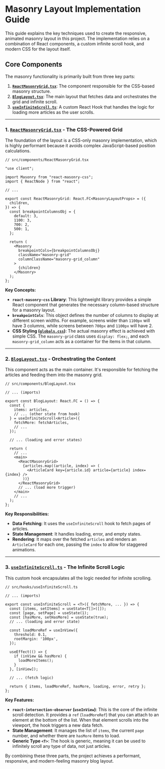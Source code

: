 # Masonry Layout Implementation Guide

This guide explains the key techniques used to create the responsive, animated masonry layout in this project. The implementation relies on a combination of React components, a custom infinite scroll hook, and modern CSS for the layout itself.

## Core Components

The masonry functionality is primarily built from three key parts:

1.  **[`ReactMasonryGrid.tsx`](../src/components/ReactMasonryGrid.tsx)**: The component responsible for the CSS-based masonry structure.
2.  **[`BlogLayout.tsx`](../src/components/BlogLayout.tsx)**: The main layout that fetches data and orchestrates the grid and infinite scroll.
3.  **[`useInfiniteScroll.ts`](../src/hooks/useInfiniteScroll.ts)**: A custom React Hook that handles the logic for loading more articles as the user scrolls.

---

### 1. [`ReactMasonryGrid.tsx`](../src/components/ReactMasonryGrid.tsx) - The CSS-Powered Grid

The foundation of the layout is a CSS-only masonry implementation, which is highly performant because it avoids complex JavaScript-based position calculations.

```tsx
// src/components/ReactMasonryGrid.tsx

"use client";

import Masonry from "react-masonry-css";
import { ReactNode } from "react";

// ...

export const ReactMasonryGrid: React.FC<MasonryLayoutProps> = ({
  children,
}) => {
  const breakpointColumnsObj = {
    default: 3,
    1100: 3,
    700: 2,
    500: 1,
  };

  return (
    <Masonry
      breakpointCols={breakpointColumnsObj}
      className="masonry-grid"
      columnClassName="masonry-grid_column"
    >
      {children}
    </Masonry>
  );
};
```

**Key Concepts:**

- **`react-masonry-css` Library**: This lightweight library provides a simple React component that generates the necessary column-based structure for a masonry layout.
- **`breakpointCols`**: This object defines the number of columns to display at different screen widths. For example, screens wider than `1100px` will have 3 columns, while screens between `700px` and `1100px` will have 2.
- **CSS Styling ([`globals.css`](../src/app/globals.css))**: The actual masonry effect is achieved with simple CSS. The `masonry-grid` class uses `display: flex;`, and each `masonry-grid_column` acts as a container for the items in that column.

---

### 2. [`BlogLayout.tsx`](../src/components/BlogLayout.tsx) - Orchestrating the Content

This component acts as the main container. It's responsible for fetching the articles and feeding them into the masonry grid.

```tsx
// src/components/BlogLayout.tsx

// ... (imports)

export const BlogLayout: React.FC = () => {
  const {
    items: articles,
    // ... (other state from hook)
  } = useInfiniteScroll<Article>({
    fetchMore: fetchArticles,
    // ...
  });

  // ... (loading and error states)

  return (
    // ...
    <main>
      <ReactMasonryGrid>
        {articles.map((article, index) => (
          <ArticleCard key={article.id} article={article} index={index} />
        ))}
      </ReactMasonryGrid>
      // ... (load more trigger)
    </main>
    // ...
  );
};
```

**Key Responsibilities:**

- **Data Fetching**: It uses the `useInfiniteScroll` hook to fetch pages of articles.
- **State Management**: It handles loading, error, and empty states.
- **Rendering**: It maps over the fetched `articles` and renders an `ArticleCard` for each one, passing the `index` to allow for staggered animations.

---

### 3. [`useInfiniteScroll.ts`](../src/hooks/useInfiniteScroll.ts) - The Infinite Scroll Logic

This custom hook encapsulates all the logic needed for infinite scrolling.

```tsx
// src/hooks/useInfiniteScroll.ts

// ... (imports)

export const useInfiniteScroll = <T>({ fetchMore, ... }) => {
  const [items, setItems] = useState<T[]>([]);
  const [page, setPage] = useState(1);
  const [hasMore, setHasMore] = useState(true);
  // ... (loading and error state)

  const loadMoreRef = useInView({
    threshold: 0.1,
    rootMargin: '100px',
  });

  useEffect(() => {
    if (inView && hasMore) {
      loadMoreItems();
    }
  }, [inView]);

  // ... (fetch logic)

  return { items, loadMoreRef, hasMore, loading, error, retry };
};

```

**Key Features:**

- **`react-intersection-observer` (`useInView`)**: This is the core of the infinite scroll detection. It provides a `ref` (`loadMoreRef`) that you can attach to an element at the bottom of the list. When that element scrolls into the viewport, the hook triggers a new data fetch.
- **State Management**: It manages the list of `items`, the current `page` number, and whether there are `hasMore` items to load.
- **Generic Type `<T>`**: The hook is generic, meaning it can be used to infinitely scroll any type of data, not just articles.

By combining these three parts, the project achieves a performant, responsive, and modern-feeling masonry blog layout.
